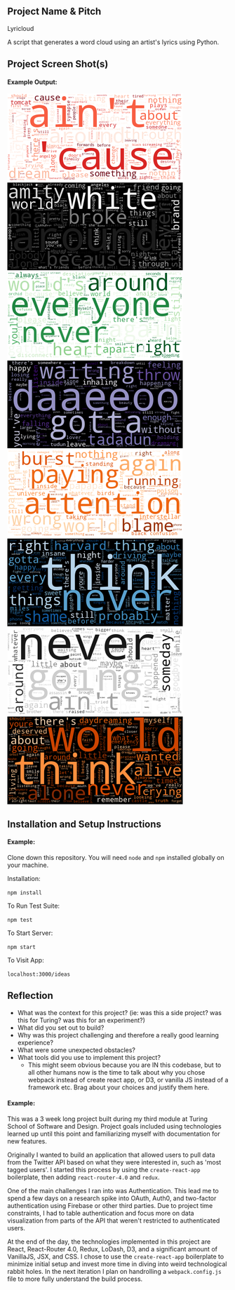 ## Project Name & Pitch

Lyricloud

A script that generates a word cloud using an artist's lyrics using Python.

## Project Screen Shot(s)

#### Example Output:   

![alt text](https://raw.githubusercontent.com/aregna/lyricloud/master/deathcabforcutie.png)
![alt text](https://raw.githubusercontent.com/aregna/lyricloud/master/elliottsmith.png)
![alt text](https://raw.githubusercontent.com/aregna/lyricloud/master/smashingpumpkins.png)
![alt text](https://raw.githubusercontent.com/aregna/lyricloud/master/froufrou.png)
![alt text](https://raw.githubusercontent.com/aregna/lyricloud/master/radiohead.png)
![alt text](https://raw.githubusercontent.com/aregna/lyricloud/master/frontbottoms.png)
![alt text](https://raw.githubusercontent.com/aregna/lyricloud/master/johnmayer.png)
![alt text](https://raw.githubusercontent.com/aregna/lyricloud/master/paramore.png)

## Installation and Setup Instructions

#### Example:  

Clone down this repository. You will need `node` and `npm` installed globally on your machine.  

Installation:

`npm install`  

To Run Test Suite:  

`npm test`  

To Start Server:

`npm start`  

To Visit App:

`localhost:3000/ideas`  

## Reflection

  - What was the context for this project? (ie: was this a side project? was this for Turing? was this for an experiment?)
  - What did you set out to build?
  - Why was this project challenging and therefore a really good learning experience?
  - What were some unexpected obstacles?
  - What tools did you use to implement this project?
      - This might seem obvious because you are IN this codebase, but to all other humans now is the time to talk about why you chose webpack instead of create react app, or D3, or vanilla JS instead of a framework etc. Brag about your choices and justify them here.  

#### Example:  

This was a 3 week long project built during my third module at Turing School of Software and Design. Project goals included using technologies learned up until this point and familiarizing myself with documentation for new features.  

Originally I wanted to build an application that allowed users to pull data from the Twitter API based on what they were interested in, such as 'most tagged users'. I started this process by using the `create-react-app` boilerplate, then adding `react-router-4.0` and `redux`.  

One of the main challenges I ran into was Authentication. This lead me to spend a few days on a research spike into OAuth, Auth0, and two-factor authentication using Firebase or other third parties. Due to project time constraints, I had to table authentication and focus more on data visualization from parts of the API that weren't restricted to authenticated users.

At the end of the day, the technologies implemented in this project are React, React-Router 4.0, Redux, LoDash, D3, and a significant amount of VanillaJS, JSX, and CSS. I chose to use the `create-react-app` boilerplate to minimize initial setup and invest more time in diving into weird technological rabbit holes. In the next iteration I plan on handrolling a `webpack.config.js` file to more fully understand the build process.
